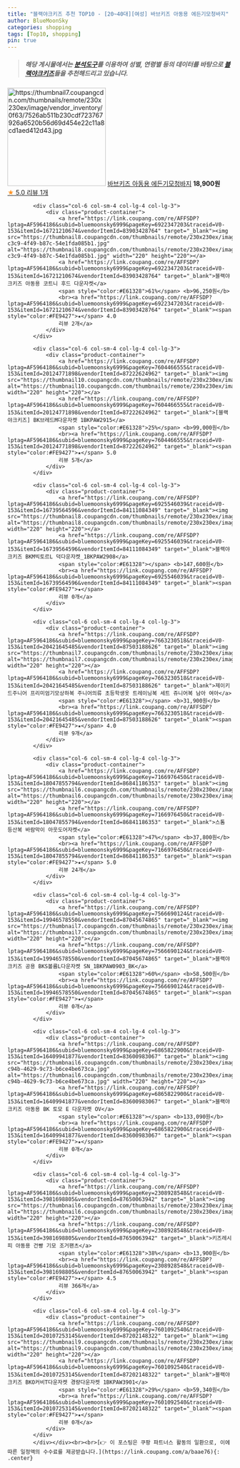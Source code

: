 ```yaml
---
title: "블랙야크키즈 추천 TOP10 - [20~40대][여성] 바브키즈 아동용 에든기모청바지"
author: BlueMoonSky
categories: shopping
tags: [Top10, shopping]
pin: true
---
```


> ##### 해당 게시물에서는 [**분석도구**](https://itemscout.io/)를 이용하여 **성별**, **연령별** 등의 데이터를 바탕으로 [**블랙야크키즈**](https://link.coupang.com/a/baae76)들을 추천해드리고 있습니다.
<div class="container"><div class="row">
            <div class="col-6 col-sm-4 col-lg-4 col-lg-3">
                <div class="product-container">
                    <a href="https://link.coupang.com/re/AFFSDP?lptag=AF5964186&subid=bluemoonsky6999&pageKey=6239217151&traceid=V0-153&itemId=12584225562&vendorItemId=87760601605" target="_blank"><img src="https://thumbnail7.coupangcdn.com/thumbnails/remote/230x230ex/image/vendor_inventory/0f63/7526ab511b230cdf723767926a6520b56d69d454e22c11a8cd1aed412d43.jpg" alt="https://thumbnail7.coupangcdn.com/thumbnails/remote/230x230ex/image/vendor_inventory/0f63/7526ab511b230cdf723767926a6520b56d69d454e22c11a8cd1aed412d43.jpg" width="220" height="220"></a>
                    <a href="https://link.coupang.com/re/AFFSDP?lptag=AF5964186&subid=bluemoonsky6999&pageKey=6239217151&traceid=V0-153&itemId=12584225562&vendorItemId=87760601605" target="_blank">바브키즈 아동용 에든기모청바지</a>
                    <span style="color:#E61328"></span> <b>18,900원</b>
                    <br><a href="https://link.coupang.com/re/AFFSDP?lptag=AF5964186&subid=bluemoonsky6999&pageKey=6239217151&traceid=V0-153&itemId=12584225562&vendorItemId=87760601605" target="_blank"><span style="color:#FE9427">★</span> 5.0
                    리뷰 1개</a>
                </div>
            </div>
            
            <div class="col-6 col-sm-4 col-lg-4 col-lg-3">
                <div class="product-container">
                    <a href="https://link.coupang.com/re/AFFSDP?lptag=AF5964186&subid=bluemoonsky6999&pageKey=6922347203&traceid=V0-153&itemId=16721210674&vendorItemId=83903428764" target="_blank"><img src="https://thumbnail8.coupangcdn.com/thumbnails/remote/230x230ex/image/retail/images/2022/11/15/15/7/cb4fe8de-c3c9-4f49-b87c-54e1fda085b1.jpg" alt="https://thumbnail8.coupangcdn.com/thumbnails/remote/230x230ex/image/retail/images/2022/11/15/15/7/cb4fe8de-c3c9-4f49-b87c-54e1fda085b1.jpg" width="220" height="220"></a>
                    <a href="https://link.coupang.com/re/AFFSDP?lptag=AF5964186&subid=bluemoonsky6999&pageKey=6922347203&traceid=V0-153&itemId=16721210674&vendorItemId=83903428764" target="_blank">블랙야크키즈 아동용 코트니 후드 다운자켓</a>
                    <span style="color:#E61328">61%</span> <b>96,250원</b>
                    <br><a href="https://link.coupang.com/re/AFFSDP?lptag=AF5964186&subid=bluemoonsky6999&pageKey=6922347203&traceid=V0-153&itemId=16721210674&vendorItemId=83903428764" target="_blank"><span style="color:#FE9427">★</span> 4.0
                    리뷰 2개</a>
                </div>
            </div>
            
            <div class="col-6 col-sm-4 col-lg-4 col-lg-3">
                <div class="product-container">
                    <a href="https://link.coupang.com/re/AFFSDP?lptag=AF5964186&subid=bluemoonsky6999&pageKey=7604466555&traceid=V0-153&itemId=20124771898&vendorItemId=87222624962" target="_blank"><img src="https://thumbnail10.coupangcdn.com/thumbnails/remote/230x230ex/image/vendor_inventory/c9e8/ad11ac72078e86ac58bbf9d83a41c1f184fcf2d4103fdcda59f1c12b7ab2.jpg" alt="https://thumbnail10.coupangcdn.com/thumbnails/remote/230x230ex/image/vendor_inventory/c9e8/ad11ac72078e86ac58bbf9d83a41c1f184fcf2d4103fdcda59f1c12b7ab2.jpg" width="220" height="220"></a>
                    <a href="https://link.coupang.com/re/AFFSDP?lptag=AF5964186&subid=bluemoonsky6999&pageKey=7604466555&traceid=V0-153&itemId=20124771898&vendorItemId=87222624962" target="_blank">[블랙야크키즈] BK브레드M다운자켓 1BKPAW2915</a>
                    <span style="color:#E61328">25%</span> <b>99,000원</b>
                    <br><a href="https://link.coupang.com/re/AFFSDP?lptag=AF5964186&subid=bluemoonsky6999&pageKey=7604466555&traceid=V0-153&itemId=20124771898&vendorItemId=87222624962" target="_blank"><span style="color:#FE9427">★</span> 5.0
                    리뷰 5개</a>
                </div>
            </div>
            
            <div class="col-6 col-sm-4 col-lg-4 col-lg-3">
                <div class="product-container">
                    <a href="https://link.coupang.com/re/AFFSDP?lptag=AF5964186&subid=bluemoonsky6999&pageKey=6925546039&traceid=V0-153&itemId=16739564596&vendorItemId=84111084349" target="_blank"><img src="https://thumbnail8.coupangcdn.com/thumbnails/remote/230x230ex/image/vendor_inventory/c993/a032ba8b3e4e87f1ba491d9ff4617d935091dde36556080f7d7f6e23b703.jpg" alt="https://thumbnail8.coupangcdn.com/thumbnails/remote/230x230ex/image/vendor_inventory/c993/a032ba8b3e4e87f1ba491d9ff4617d935091dde36556080f7d7f6e23b703.jpg" width="220" height="220"></a>
                    <a href="https://link.coupang.com/re/AFFSDP?lptag=AF5964186&subid=bluemoonsky6999&pageKey=6925546039&traceid=V0-153&itemId=16739564596&vendorItemId=84111084349" target="_blank">블랙야크키즈 BKM빅토르L 덕다운자켓_1BKPAW2908</a>
                    <span style="color:#E61328"></span> <b>147,600원</b>
                    <br><a href="https://link.coupang.com/re/AFFSDP?lptag=AF5964186&subid=bluemoonsky6999&pageKey=6925546039&traceid=V0-153&itemId=16739564596&vendorItemId=84111084349" target="_blank"><span style="color:#FE9427">★</span> 
                    리뷰 0개</a>
                </div>
            </div>
            
            <div class="col-6 col-sm-4 col-lg-4 col-lg-3">
                <div class="product-container">
                    <a href="https://link.coupang.com/re/AFFSDP?lptag=AF5964186&subid=bluemoonsky6999&pageKey=7663230518&traceid=V0-153&itemId=20421645485&vendorItemId=87503188626" target="_blank"><img src="https://thumbnail7.coupangcdn.com/thumbnails/remote/230x230ex/image/vendor_inventory/25d8/b8f827732da886f44b3a88f6ee1416e64fb32d569612df38b9051960c9d8.jpg" alt="https://thumbnail7.coupangcdn.com/thumbnails/remote/230x230ex/image/vendor_inventory/25d8/b8f827732da886f44b3a88f6ee1416e64fb32d569612df38b9051960c9d8.jpg" width="220" height="220"></a>
                    <a href="https://link.coupang.com/re/AFFSDP?lptag=AF5964186&subid=bluemoonsky6999&pageKey=7663230518&traceid=V0-153&itemId=20421645485&vendorItemId=87503188626" target="_blank">제이키드주니어 프리미엄기모상하복 주니어의류 초등학생옷 트레이닝복 세트 쥬니어복 남아 여아</a>
                    <span style="color:#E61328"></span> <b>31,900원</b>
                    <br><a href="https://link.coupang.com/re/AFFSDP?lptag=AF5964186&subid=bluemoonsky6999&pageKey=7663230518&traceid=V0-153&itemId=20421645485&vendorItemId=87503188626" target="_blank"><span style="color:#FE9427">★</span> 4.0
                    리뷰 9개</a>
                </div>
            </div>
            
            <div class="col-6 col-sm-4 col-lg-4 col-lg-3">
                <div class="product-container">
                    <a href="https://link.coupang.com/re/AFFSDP?lptag=AF5964186&subid=bluemoonsky6999&pageKey=7166976450&traceid=V0-153&itemId=18047855794&vendorItemId=86841186353" target="_blank"><img src="https://thumbnail6.coupangcdn.com/thumbnails/remote/230x230ex/image/vendor_inventory/2bad/6bfda08f6b8abc19390af83b77a02ff3c92a1a31d42611219bc23d646218.jpg" alt="https://thumbnail6.coupangcdn.com/thumbnails/remote/230x230ex/image/vendor_inventory/2bad/6bfda08f6b8abc19390af83b77a02ff3c92a1a31d42611219bc23d646218.jpg" width="220" height="220"></a>
                    <a href="https://link.coupang.com/re/AFFSDP?lptag=AF5964186&subid=bluemoonsky6999&pageKey=7166976450&traceid=V0-153&itemId=18047855794&vendorItemId=86841186353" target="_blank">스톰 등산복 바람막이 아웃도어자켓</a>
                    <span style="color:#E61328">47%</span> <b>37,800원</b>
                    <br><a href="https://link.coupang.com/re/AFFSDP?lptag=AF5964186&subid=bluemoonsky6999&pageKey=7166976450&traceid=V0-153&itemId=18047855794&vendorItemId=86841186353" target="_blank"><span style="color:#FE9427">★</span> 5.0
                    리뷰 24개</a>
                </div>
            </div>
            
            <div class="col-6 col-sm-4 col-lg-4 col-lg-3">
                <div class="product-container">
                    <a href="https://link.coupang.com/re/AFFSDP?lptag=AF5964186&subid=bluemoonsky6999&pageKey=7566690124&traceid=V0-153&itemId=19946578550&vendorItemId=87045674865" target="_blank"><img src="https://thumbnail7.coupangcdn.com/thumbnails/remote/230x230ex/image/vendor_inventory/f7e2/118c8daecbbb49171f86abda4325f0712efb57264f97bbc23484229c5964.jpg" alt="https://thumbnail7.coupangcdn.com/thumbnails/remote/230x230ex/image/vendor_inventory/f7e2/118c8daecbbb49171f86abda4325f0712efb57264f97bbc23484229c5964.jpg" width="220" height="220"></a>
                    <a href="https://link.coupang.com/re/AFFSDP?lptag=AF5964186&subid=bluemoonsky6999&pageKey=7566690124&traceid=V0-153&itemId=19946578550&vendorItemId=87045674865" target="_blank">블랙야크키즈 공용 BKS볼륨L다운자켓 SN_1BKPAW0903_BK</a>
                    <span style="color:#E61328">60%</span> <b>58,500원</b>
                    <br><a href="https://link.coupang.com/re/AFFSDP?lptag=AF5964186&subid=bluemoonsky6999&pageKey=7566690124&traceid=V0-153&itemId=19946578550&vendorItemId=87045674865" target="_blank"><span style="color:#FE9427">★</span> 
                    리뷰 0개</a>
                </div>
            </div>
            
            <div class="col-6 col-sm-4 col-lg-4 col-lg-3">
                <div class="product-container">
                    <a href="https://link.coupang.com/re/AFFSDP?lptag=AF5964186&subid=bluemoonsky6999&pageKey=6865822900&traceid=V0-153&itemId=16409941877&vendorItemId=83600983067" target="_blank"><img src="https://thumbnail6.coupangcdn.com/thumbnails/remote/230x230ex/image/retail/images/2022/10/24/16/1/e103d76f-c94b-4629-9c73-b6ce4be673ca.jpg" alt="https://thumbnail6.coupangcdn.com/thumbnails/remote/230x230ex/image/retail/images/2022/10/24/16/1/e103d76f-c94b-4629-9c73-b6ce4be673ca.jpg" width="220" height="220"></a>
                    <a href="https://link.coupang.com/re/AFFSDP?lptag=AF5964186&subid=bluemoonsky6999&pageKey=6865822900&traceid=V0-153&itemId=16409941877&vendorItemId=83600983067" target="_blank">블랙야크키즈 아동용 BK 토모 E 다운자켓 OV</a>
                    <span style="color:#E61328"></span> <b>133,090원</b>
                    <br><a href="https://link.coupang.com/re/AFFSDP?lptag=AF5964186&subid=bluemoonsky6999&pageKey=6865822900&traceid=V0-153&itemId=16409941877&vendorItemId=83600983067" target="_blank"><span style="color:#FE9427">★</span> 
                    리뷰 0개</a>
                </div>
            </div>
            
            <div class="col-6 col-sm-4 col-lg-4 col-lg-3">
                <div class="product-container">
                    <a href="https://link.coupang.com/re/AFFSDP?lptag=AF5964186&subid=bluemoonsky6999&pageKey=2308928548&traceid=V0-153&itemId=3981698805&vendorItemId=87650063942" target="_blank"><img src="https://thumbnail6.coupangcdn.com/thumbnails/remote/230x230ex/image/vendor_inventory/55e6/315a3c7f4f33b16f1f6c5e6f802c30936fbe6246cacfde82388a09fc12ef.jpg" alt="https://thumbnail6.coupangcdn.com/thumbnails/remote/230x230ex/image/vendor_inventory/55e6/315a3c7f4f33b16f1f6c5e6f802c30936fbe6246cacfde82388a09fc12ef.jpg" width="220" height="220"></a>
                    <a href="https://link.coupang.com/re/AFFSDP?lptag=AF5964186&subid=bluemoonsky6999&pageKey=2308928548&traceid=V0-153&itemId=3981698805&vendorItemId=87650063942" target="_blank">키즈레시피 아동용 건빵 기모 조거팬츠</a>
                    <span style="color:#E61328">38%</span> <b>13,900원</b>
                    <br><a href="https://link.coupang.com/re/AFFSDP?lptag=AF5964186&subid=bluemoonsky6999&pageKey=2308928548&traceid=V0-153&itemId=3981698805&vendorItemId=87650063942" target="_blank"><span style="color:#FE9427">★</span> 4.5
                    리뷰 366개</a>
                </div>
            </div>
            
            <div class="col-6 col-sm-4 col-lg-4 col-lg-3">
                <div class="product-container">
                    <a href="https://link.coupang.com/re/AFFSDP?lptag=AF5964186&subid=bluemoonsky6999&pageKey=7601092540&traceid=V0-153&itemId=20107253145&vendorItemId=87202148322" target="_blank"><img src="https://thumbnail9.coupangcdn.com/thumbnails/remote/230x230ex/image/vendor_inventory/5fec/9202a1b1804ad91ae694ed1489599a417a68a1f4610876150c90e1326376.jpg" alt="https://thumbnail9.coupangcdn.com/thumbnails/remote/230x230ex/image/vendor_inventory/5fec/9202a1b1804ad91ae694ed1489599a417a68a1f4610876150c90e1326376.jpg" width="220" height="220"></a>
                    <a href="https://link.coupang.com/re/AFFSDP?lptag=AF5964186&subid=bluemoonsky6999&pageKey=7601092540&traceid=V0-153&itemId=20107253145&vendorItemId=87202148322" target="_blank">블랙야크키즈 BKO커비T다운자켓 경량다운자켓 1BKPAW3901</a>
                    <span style="color:#E61328">29%</span> <b>59,340원</b>
                    <br><a href="https://link.coupang.com/re/AFFSDP?lptag=AF5964186&subid=bluemoonsky6999&pageKey=7601092540&traceid=V0-153&itemId=20107253145&vendorItemId=87202148322" target="_blank"><span style="color:#FE9427">★</span> 
                    리뷰 0개</a>
                </div>
            </div>
            </div></div><br><br>[👉 이 포스팅은 쿠팡 파트너스 활동의 일환으로, 이에 따른 일정액의 수수료를 제공받습니다.](https://link.coupang.com/a/baae76){: .center}